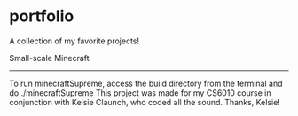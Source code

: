 # portfolio

A collection of my favorite projects!

Small-scale Minecraft
______________________
To run minecraftSupreme, access the build directory from the terminal and do ./minecraftSupreme
This project was made for my CS6010 course in conjunction with Kelsie Claunch, who coded all the sound. Thanks, Kelsie!
